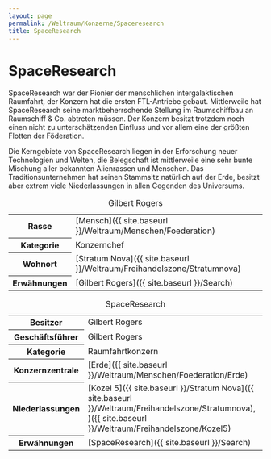 ```yaml
---
layout: page
permalink: /Weltraum/Konzerne/Spaceresearch
title: SpaceResearch
---
```



# SpaceResearch


SpaceResearch war der Pionier der menschlichen intergalaktischen Raumfahrt, der Konzern hat die ersten FTL-Antriebe gebaut. Mittlerweile hat SpaceResearch seine marktbeherrschende Stellung im Raumschiffbau an Raumschiff &amp; Co. abtreten müssen. Der Konzern besitzt trotzdem noch einen nicht zu unterschätzenden Einfluss und vor allem eine der größten Flotten der Föderation.

Die Kerngebiete von SpaceResearch liegen in der Erforschung neuer Technologien und Welten, die Belegschaft ist mittlerweile eine sehr bunte Mischung aller bekannten Alienrassen und Menschen. Das Traditionsunternehmen hat seinen Stammsitz natürlich auf der Erde, besitzt aber extrem viele Niederlassungen in allen Gegenden des Universums.

<table data-type="slc">
<caption>Gilbert Rogers</caption>
<tbody>
<tr><th>Rasse</th><td>[Mensch]({{ site.baseurl }}/Weltraum/Menschen/Foederation)</td></tr>
<tr><th>Kategorie</th><td>Konzernchef</td></tr>
<tr><th>Wohnort</th><td>[Stratum Nova]({{ site.baseurl }}/Weltraum/Freihandelszone/Stratumnova)</td></tr>
<tr><th>Erwähnungen</th><td>[Gilbert Rogers]({{ site.baseurl }}/Search)</td></tr>
</tbody>
</table>

<aside>
<table data-type="konzern">
<caption>SpaceResearch</caption>
<tbody>
<tr><th>Besitzer</th><td>Gilbert Rogers</td></tr>
<tr><th>Geschäftsführer</th><td>Gilbert Rogers</td></tr>
<tr><th>Kategorie</th><td>Raumfahrtkonzern</td></tr>
<tr><th>Konzernzentrale</th><td>[Erde]({{ site.baseurl }}/Weltraum/Menschen/Foederation/Erde)</td></tr>
<tr><th>Niederlassungen</th><td>[Kozel 5]({{ site.baseurl }}/Stratum Nova]({{ site.baseurl }}/Weltraum/Freihandelszone/Stratumnova), )({{ site.baseurl }}/Weltraum/Freihandelszone/Kozel5)</td></tr>
<tr><th>Erwähnungen</th><td>[SpaceResearch]({{ site.baseurl }}/Search)</td></tr>
</tbody>
</table>
</aside>

